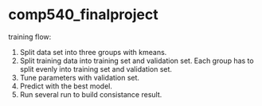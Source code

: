 # comp540_finalproject

training flow:
1. Split data set into three groups with kmeans.
2. Split training data into training set and validation set. Each group has to split evenly into training set and validation set.
3. Tune parameters with validation set.
4. Predict with the best model.
5. Run several run to build consistance result.
